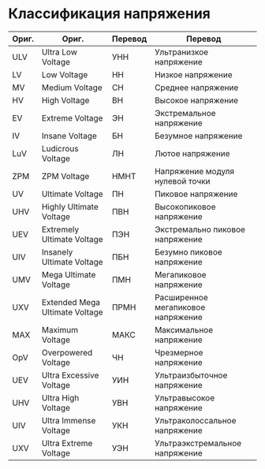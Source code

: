 # Классификация напряжения

| Ориг. | Ориг. | Перевод | Перевод |
| - | - | - | - |
| ULV | Ultra Low Voltage | УНН | Ультранизкое напряжение |
| LV | Low Voltage | НН | Низкое напряжение |
| MV | Medium Voltage | СН | Среднее напряжение |
| HV | High Voltage | ВН | Высокое напряжение |
| EV | Extreme Voltage | ЭН | Экстремальное напряжение |
| IV | Insane Voltage | БН | Безумное напряжение |
| LuV | Ludicrous Voltage | ЛН | Лютое напряжение |
| ZPM | ZPM Voltage | НМНТ | Напряжение модуля нулевой точки |
| UV | Ultimate Voltage | ПН | Пиковое напряжение |
| UHV | Highly Ultimate Voltage | ПВН | Высокопиковое напряжение |
| UEV | Extremely Ultimate Voltage | ПЭН | Экстремально пиковое напряжение |
| UIV | Insanely Ultimate Voltage | ПБН | Безумно пиковое напряжение |
| UMV | Mega Ultimate Voltage | ПМН | Мегапиковое напряжение |
| UXV | Extended Mega Ultimate Voltage | ПРМН | Расширенное мегапиковое напряжение |
| MAX | Maximum Voltage | МАКС | Максимальное напряжение |
| OpV | Overpowered Voltage | ЧН | Чрезмерное напряжение |
| UEV | Ultra Excessive Voltage | УИН | Ультраизбыточное напряжение |
| UHV | Ultra High Voltage | УВН | Ультравысокое напряжение |
| UIV | Ultra Immense Voltage | УКН | Ультраколоссальное напряжение |
| UXV | Ultra Extreme Voltage | УЭН | Ультраэкстремальное напряжение |